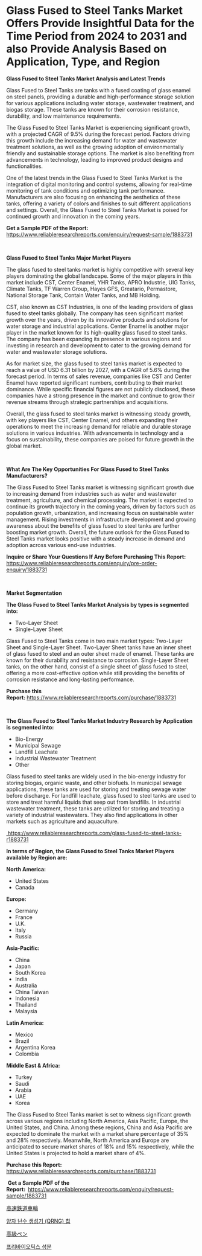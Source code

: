 <p><h1>Glass Fused to Steel Tanks Market Offers Provide Insightful Data for the Time Period from 2024 to 2031 and also Provide Analysis Based on Application, Type, and Region</h1></p><p><strong>Glass Fused to Steel Tanks Market Analysis and Latest Trends</strong></p>
<p><p>Glass Fused to Steel Tanks are tanks with a fused coating of glass enamel on steel panels, providing a durable and high-performance storage solution for various applications including water storage, wastewater treatment, and biogas storage. These tanks are known for their corrosion resistance, durability, and low maintenance requirements.</p><p>The Glass Fused to Steel Tanks Market is experiencing significant growth, with a projected CAGR of 9.5% during the forecast period. Factors driving this growth include the increasing demand for water and wastewater treatment solutions, as well as the growing adoption of environmentally friendly and sustainable storage options. The market is also benefiting from advancements in technology, leading to improved product designs and functionalities.</p><p>One of the latest trends in the Glass Fused to Steel Tanks Market is the integration of digital monitoring and control systems, allowing for real-time monitoring of tank conditions and optimizing tank performance. Manufacturers are also focusing on enhancing the aesthetics of these tanks, offering a variety of colors and finishes to suit different applications and settings. Overall, the Glass Fused to Steel Tanks Market is poised for continued growth and innovation in the coming years.</p></p>
<p><strong>Get a Sample PDF of the Report:&nbsp;</strong> <a href="https://www.reliableresearchreports.com/enquiry/request-sample/1883731">https://www.reliableresearchreports.com/enquiry/request-sample/1883731</a></p>
<p>&nbsp;</p>
<p><strong>Glass Fused to Steel Tanks Major Market Players</strong></p>
<p><p>The glass fused to steel tanks market is highly competitive with several key players dominating the global landscape. Some of the major players in this market include CST, Center Enamel, YHR Tanks, APRO Industrie, UIG Tanks, Climate Tanks, TF Warren Group, Hayes GFS, Greatario, Permastore, National Storage Tank, Contain Water Tanks, and MB Holding.</p><p>CST, also known as CST Industries, is one of the leading providers of glass fused to steel tanks globally. The company has seen significant market growth over the years, driven by its innovative products and solutions for water storage and industrial applications. Center Enamel is another major player in the market known for its high-quality glass fused to steel tanks. The company has been expanding its presence in various regions and investing in research and development to cater to the growing demand for water and wastewater storage solutions.</p><p>As for market size, the glass fused to steel tanks market is expected to reach a value of USD 6.31 billion by 2027, with a CAGR of 5.6% during the forecast period. In terms of sales revenue, companies like CST and Center Enamel have reported significant numbers, contributing to their market dominance. While specific financial figures are not publicly disclosed, these companies have a strong presence in the market and continue to grow their revenue streams through strategic partnerships and acquisitions.</p><p>Overall, the glass fused to steel tanks market is witnessing steady growth, with key players like CST, Center Enamel, and others expanding their operations to meet the increasing demand for reliable and durable storage solutions in various industries. With advancements in technology and a focus on sustainability, these companies are poised for future growth in the global market.</p></p>
<p>&nbsp;</p>
<p><strong>What Are The Key Opportunities For Glass Fused to Steel Tanks Manufacturers?</strong></p>
<p><p>The Glass Fused to Steel Tanks market is witnessing significant growth due to increasing demand from industries such as water and wastewater treatment, agriculture, and chemical processing. The market is expected to continue its growth trajectory in the coming years, driven by factors such as population growth, urbanization, and increasing focus on sustainable water management. Rising investments in infrastructure development and growing awareness about the benefits of glass fused to steel tanks are further boosting market growth. Overall, the future outlook for the Glass Fused to Steel Tanks market looks positive with a steady increase in demand and adoption across various end-use industries.</p></p>
<p><strong>Inquire or Share Your Questions If Any Before Purchasing This Report:</strong> <a href="https://www.reliableresearchreports.com/enquiry/pre-order-enquiry/1883731">https://www.reliableresearchreports.com/enquiry/pre-order-enquiry/1883731</a></p>
<p>&nbsp;</p>
<p><strong>Market Segmentation</strong></p>
<p><strong>The Glass Fused to Steel Tanks Market Analysis by types is segmented into:</strong></p>
<p><ul><li>Two-Layer Sheet</li><li>Single-Layer Sheet</li></ul></p>
<p><p>Glass Fused to Steel Tanks come in two main market types: Two-Layer Sheet and Single-Layer Sheet. Two-Layer Sheet tanks have an inner sheet of glass fused to steel and an outer sheet made of enamel. These tanks are known for their durability and resistance to corrosion. Single-Layer Sheet tanks, on the other hand, consist of a single sheet of glass fused to steel, offering a more cost-effective option while still providing the benefits of corrosion resistance and long-lasting performance.</p></p>
<p><strong>Purchase this Report:&nbsp;</strong><a href="https://www.reliableresearchreports.com/purchase/1883731">https://www.reliableresearchreports.com/purchase/1883731</a></p>
<p>&nbsp;</p>
<p><strong>The Glass Fused to Steel Tanks Market Industry Research by Application is segmented into:</strong></p>
<p><ul><li>Bio-Energy</li><li>Municipal Sewage</li><li>Landfill Leachate</li><li>Industrial Wastewater Treatment</li><li>Other</li></ul></p>
<p><p>Glass fused to steel tanks are widely used in the bio-energy industry for storing biogas, organic waste, and other biofuels. In municipal sewage applications, these tanks are used for storing and treating sewage water before discharge. For landfill leachate, glass fused to steel tanks are used to store and treat harmful liquids that seep out from landfills. In industrial wastewater treatment, these tanks are utilized for storing and treating a variety of industrial wastewaters. They also find applications in other markets such as agriculture and aquaculture.</p></p>
<p><a href="https://www.reliableresearchreports.com/glass-fused-to-steel-tanks-r1883731">&nbsp;https://www.reliableresearchreports.com/glass-fused-to-steel-tanks-r1883731</a></p>
<p><strong>In terms of Region, the Glass Fused to Steel Tanks Market Players available by Region are:</strong></p>
<p>
    <p> <strong> North America: </strong>
        <ul>
            <li>United States</li>
            <li>Canada</li>
        </ul>
        </p> 
    <p> <strong> Europe: </strong>
        <ul>
            <li>Germany</li>
            <li>France</li>
            <li>U.K.</li>
            <li>Italy</li>
            <li>Russia</li>
        </ul>
        </p> 
    <p> <strong> Asia-Pacific: </strong>
        <ul>
            <li>China</li>
            <li>Japan</li>
            <li>South Korea</li>
            <li>India</li>
            <li>Australia</li>
            <li>China Taiwan</li>
            <li>Indonesia</li>
            <li>Thailand</li>
            <li>Malaysia</li>
        </ul>
        </p> 
    <p> <strong> Latin America: </strong>
        <ul>
            <li>Mexico</li>
            <li>Brazil</li>
            <li>Argentina Korea</li>
            <li>Colombia</li>
        </ul>
        </p> 
    <p> <strong> Middle East & Africa: </strong>
        <ul>
            <li>Turkey</li>
            <li>Saudi</li>
            <li>Arabia</li>
            <li>UAE</li>
            <li>Korea</li>
        </ul>
    </p>
    </p>
<p><p>The Glass Fused to Steel Tanks market is set to witness significant growth across various regions including North America, Asia Pacific, Europe, the United States, and China. Among these regions, China and Asia Pacific are expected to dominate the market with a market share percentage of 35% and 28% respectively. Meanwhile, North America and Europe are anticipated to secure market shares of 18% and 15% respectively, while the United States is projected to hold a market share of 4%.</p></p>
<p><strong>Purchase this Report: </strong><a href="https://www.reliableresearchreports.com/purchase/1883731">https://www.reliableresearchreports.com/purchase/1883731</a></p>
<p>&nbsp;<strong>Get a Sample PDF of the Report:&nbsp;&nbsp;</strong><a href="https://www.reliableresearchreports.com/enquiry/request-sample/1883731">https://www.reliableresearchreports.com/enquiry/request-sample/1883731</a></p>
<p><strong></strong></p>
<p><p><a href="https://medium.com/@nicolaseller56452023/%E9%AB%98%E9%80%9F%E9%89%84%E9%81%93%E7%94%A8%E8%BB%8A%E8%BC%AA%E3%81%AE%E5%B8%82%E5%A0%B4%E8%A6%8F%E6%A8%A1-%E5%B8%82%E5%A0%B4%E5%B1%95%E6%9C%9B%E3%81%A8%E5%B8%82%E5%A0%B4%E4%BA%88%E6%B8%AC-2024%E5%B9%B4-2031%E5%B9%B4-9366e70a3f86">高速鉄道車輪</a></p><p><a href="https://medium.com/@cierrahayes645/%EC%96%91%EC%9E%90-%EB%82%9C%EC%88%98-%EC%83%9D%EC%84%B1%EA%B8%B0-qrng-%EC%B9%A9-%EC%8B%9C%EC%9E%A5-%EC%A0%84%EB%A7%9D-%EC%82%B0%EC%97%85-%EA%B0%9C%EC%9A%94-%EB%B0%8F-%EC%98%88%EC%B8%A1-2024%EB%85%84%EB%B6%80%ED%84%B0-2031%EB%85%84%EA%B9%8C%EC%A7%80-a32951905bc0">양자 난수 생성기 (QRNG) 칩</a></p><p><a href="https://medium.com/@josephmiller1959/2024%E5%B9%B4%E3%81%8B%E3%82%892031%E5%B9%B4%E3%81%BE%E3%81%A7%E3%81%AE%E6%9C%9F%E9%96%93%E3%81%AB%E4%BA%88%E6%B8%AC%E3%81%95%E3%82%8C%E3%82%8B%E9%AB%98%E7%B4%9A%E3%83%9A%E3%83%B3%E5%B8%82%E5%A0%B4%E3%81%AE%E3%83%88%E3%83%AC%E3%83%B3%E3%83%89%E3%81%A8%E5%B8%82%E5%A0%B4%E5%88%86%E6%9E%90-6629452d6046">高級ペン</a></p><p><a href="https://medium.com/@seanturner6262/%ED%94%84%EB%A1%9C%EB%B0%94%EC%9D%B4%EC%98%A4%ED%8B%B1%EC%8A%A4-%EC%84%B1%EB%B6%84-%EC%8B%9C%EC%9E%A5-%EB%B6%84%EC%84%9D-%EC%97%B0%ED%8F%89%EA%B7%A0-%EC%84%B1%EC%9E%A5%EB%A5%A0-cagr-%EC%8B%9C%EC%9E%A5-%EC%84%B8%EB%B6%84%ED%99%94-%EB%B0%8F-%EC%A0%84-%EC%84%B8%EA%B3%84-%EC%82%B0%EC%97%85-%EA%B0%9C%EC%9A%94-51cc092313ed">프리바이오틱스 성분</a></p></p>